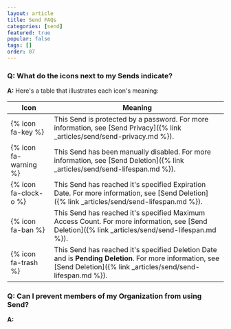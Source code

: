 ```yaml
---
layout: article
title: Send FAQs
categories: [send]
featured: true
popular: false
tags: []
order: 07
---
```


### Q: What do the icons next to my Sends indicate?

**A:** Here's a table that illustrates each icon's meaning:

|Icon|Meaning|
|----|-------|
|{% icon fa-key %}|This Send is protected by a password. For more information, see [Send Privacy]({% link _articles/send/send-privacy.md %}).|
|{% icon fa-warning %}|This Send has been manually disabled. For more information, see [Send Deletion]({% link _articles/send/send-lifespan.md %}).|
|{% icon fa-clock-o %}|This Send has reached it's specified Expiration Date. For more information, see [Send Deletion]({% link _articles/send/send-lifespan.md %}).|
|{% icon fa-ban %}|This Send has reached it's specified Maximum Access Count. For more information, see [Send Deletion]({% link _articles/send/send-lifespan.md %}).|
|{% icon fa-trash %}|This Send has reached it's specified Deletion Date and is **Pending Deletion**. For more information, see [Send Deletion]({% link _articles/send/send-lifespan.md %}).|

### Q: Can I prevent members of my Organization from using Send?

**A:**
